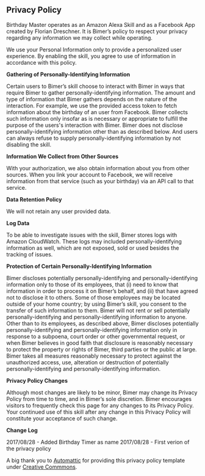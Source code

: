 ## Privacy Policy
Birthday Master operates as an Amazon Alexa Skill and as a Facebook App created by Florian Dreschner. It is Bimer’s policy to respect your privacy regarding any information we may collect while operating.

We use your Personal Information only to provide a personalized user experience. By enabling the skill, you agree to use of information in accordance with this policy.

**Gathering of Personally-Identifying Information**

Certain users to Bimer’s skill choose to interact with Bimer in ways that require Bimer to gather personally-identifying information. The amount and type of information that Bimer gathers depends on the nature of the interaction. For example, we use the provided access token to fetch information about the birthday of an user from Facebook. Bimer collects such information only insofar as is necessary or appropriate to fulfill the purpose of the users's interaction with Bimer. Bimer does not disclose personally-identifying information other than as described below. And users can always refuse to supply personally-identifying information by not disabling the skill.

**Information We Collect from Other Sources**

With your authorization, we also obtain information about you from other sources. When you link your account to Facebook, we will receive information from that service (such as your birthday) via an API call to that service.

**Data Retention Policy**

We will not retain any user provided data.

**Log Data**

To be able to investigate issues with the skill, Bimer stores logs with Amazon CloudWatch. These logs may included personally-identifying information as well, which are not exposed, sold or used besides the tracking of issues.

**Protection of Certain Personally-Identifying Information**

Bimer discloses potentially personally-identifying and personally-identifying information only to those of its employees, that (i) need to know that information in order to process it on Bimer’s behalf, and (ii) that have agreed not to disclose it to others. Some of those employees may be located outside of your home country; by using Bimer’s skill, you consent to the transfer of such information to them. Bimer will not rent or sell potentially personally-identifying and personally-identifying information to anyone. Other than to its employees, as described above, Bimer discloses potentially personally-identifying and personally-identifying information only in response to a subpoena, court order or other governmental request, or when Bimer believes in good faith that disclosure is reasonably necessary to protect the property or rights of Bimer, third parties or the public at large. Bimer takes all measures reasonably necessary to protect against the unauthorized access, use, alteration or destruction of potentially personally-identifying and personally-identifying information.

**Privacy Policy Changes**

Although most changes are likely to be minor, Bimer may change its Privacy Policy from time to time, and in Bimer’s sole discretion. Bimer encourages visitors to frequently check this page for any changes to its Privacy Policy. Your continued use of this skill after any change in this Privacy Policy will constitute your acceptance of such change.

**Change Log**

2017/08/28 - Added Birthday Timer as name
2017/08/28 - First verion of the privacy policy

A big thank you to [Automattic](https://automattic.com) for providing this privacy policy template under [Creative Commmons](https://creativecommons.org/licenses/by-sa/4.0/).
